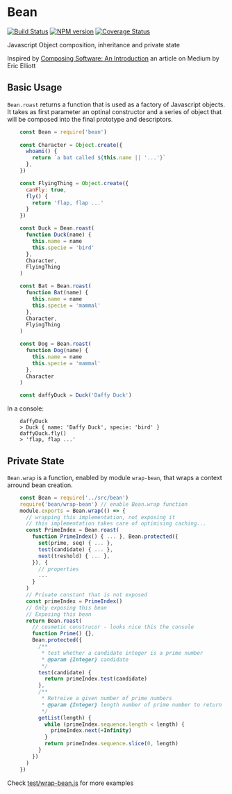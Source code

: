 # Bean
[![Build Status][travis-image]][travis-url]
[![NPM version][npm-image]][npm-url]
[![Coverage Status][coveralls-image]][coveralls-url]

Javascript Object composition, inheritance and private state

Inspired by [Composing Software: An Introduction](https://medium.com/javascript-scene/composing-software-an-introduction-27b72500d6ea) an article on Medium by Eric Elliott

## Basic Usage

`Bean.roast` returns a function that is used as a factory of Javascript objects.
It takes as first parameter an optinal constructor and a series of object that will be composed into the final prototype and descriptors.
```javascript
    const Bean = require('bean')
    
    const Character = Object.create({
      whoami() {
        return `a bat called ${this.name || '...'}`
      },
    })

    const FlyingThing = Object.create({
      canFly: true,
      fly() {
        return 'flap, flap ...'
      }
    })

    const Duck = Bean.roast(
      function Duck(name) {
        this.name = name
        this.specie = 'bird'
      },
      Character,
      FlyingThing
    )

    const Bat = Bean.roast(
      function Bat(name) {
        this.name = name
        this.specie = 'mammal'
      },
      Character,
      FlyingThing
    )

    const Dog = Bean.roast(
      function Dog(name) {
        this.name = name
        this.specie = 'mammal'
      },
      Character
    )

    const daffyDuck = Duck('Daffy Duck')
```
In a console:
```Shell
    daffyDuck
    > Duck { name: 'Daffy Duck', specie: 'bird' }
    daffyDuck.fly()
    > 'flap, flap ...'
```
## Private State

`Bean.wrap` is a function, enabled by module `wrap-bean`, that wraps a context arround bean creation.

```javascript
    const Bean = require('../src/bean')
    require('bean/wrap-bean') // enable Bean.wrap function
    module.exports = Bean.wrap(() => {
      // wrapping this implementation, not exposing it
      // this implementation takes care of optimising caching...
      const PrimeIndex = Bean.roast(
        function PrimeIndex() { ... }, Bean.protected({
          set(prime, seq) { ... },
          test(candidate) { ... },
          next(treshold) { ... },
        }), {
          // properties
          ...
        }
      )
      // Private constant that is not exposed
      const primeIndex = PrimeIndex()
      // Only exposing this bean
      // Exposing this bean
      return Bean.roast(
        // cosmetic construcor - looks nice this the console
        function Prime() {},
        Bean.protected({
          /**
           * test whether a candidate integer is a prime number
           * @param {Integer} candidate 
           */
          test(candidate) {
            return primeIndex.test(candidate)
          },
          /**
           * Retreive a given number of prime numbers
           * @param {Integer} length number of prime number to return
           */
          getList(length) {
            while (primeIndex.sequence.length < length) {
              primeIndex.next(+Infinity)
            }
            return primeIndex.sequence.slice(0, length)
          }
        })
      )
    })
```

Check [test/wrap-bean.js](test/wrap-bean.js) for more examples

[travis-url]: https://travis-ci.org/jerp/bean
[travis-image]: https://travis-ci.org/jerp/bean.svg?branch=master
[npm-image]: https://img.shields.io/npm/v/jsbean.svg
[npm-url]: https://www.npmjs.com/package/jsbean
[coveralls-url]: https://coveralls.io/github/jerp/bean?branch=master
[coveralls-image]: https://coveralls.io/repos/github/jerp/bean/badge.svg?branch=master